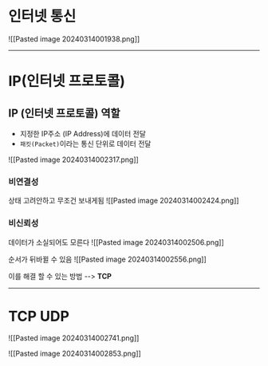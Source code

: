 # 인터넷 통신

![[Pasted image 20240314001938.png]]

---
# IP(인터넷 프로토콜)
## IP (인터넷 프로토콜) 역할
- 지정한 IP주소 (IP Address)에 데이터 전달
- `패킷(Packet)`이라는 통신 단위로 데이터 전달


![[Pasted image 20240314002317.png]]

### 비연결성

상태 고려안하고 무조건 보내게됨
![[Pasted image 20240314002424.png]]


### 비신뢰성

데이터가 소실되어도 모른다
![[Pasted image 20240314002506.png]]

순서가 뒤바뀔 수 있음
![[Pasted image 20240314002556.png]]

이를 해결 할 수 있는 방법 --> **TCP**

---
# TCP UDP
![[Pasted image 20240314002741.png]]



![[Pasted image 20240314002853.png]]